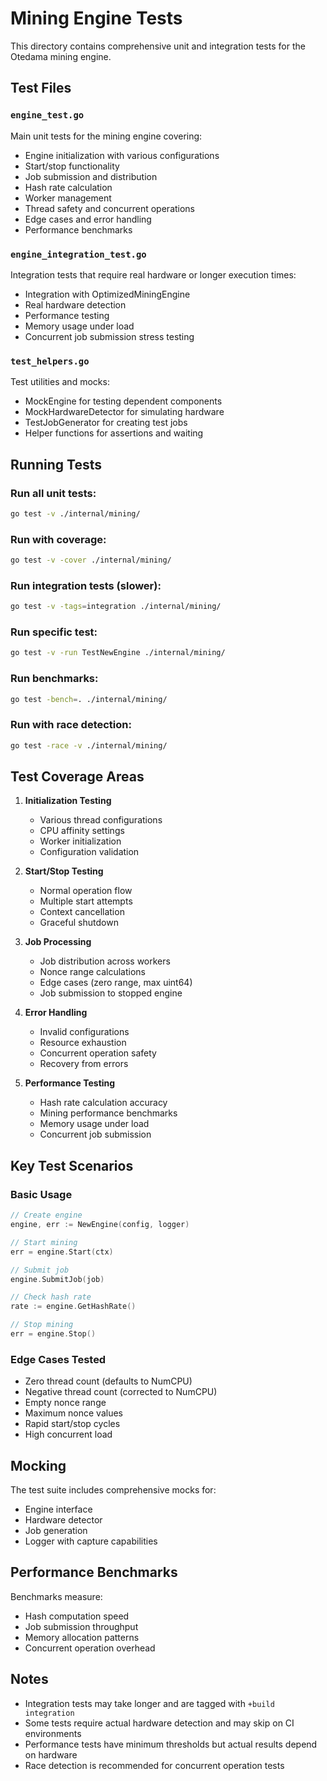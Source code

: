 # Mining Engine Tests

This directory contains comprehensive unit and integration tests for the Otedama mining engine.

## Test Files

### `engine_test.go`
Main unit tests for the mining engine covering:
- Engine initialization with various configurations
- Start/stop functionality
- Job submission and distribution
- Hash rate calculation
- Worker management
- Thread safety and concurrent operations
- Edge cases and error handling
- Performance benchmarks

### `engine_integration_test.go`
Integration tests that require real hardware or longer execution times:
- Integration with OptimizedMiningEngine
- Real hardware detection
- Performance testing
- Memory usage under load
- Concurrent job submission stress testing

### `test_helpers.go`
Test utilities and mocks:
- MockEngine for testing dependent components
- MockHardwareDetector for simulating hardware
- TestJobGenerator for creating test jobs
- Helper functions for assertions and waiting

## Running Tests

### Run all unit tests:
```bash
go test -v ./internal/mining/
```

### Run with coverage:
```bash
go test -v -cover ./internal/mining/
```

### Run integration tests (slower):
```bash
go test -v -tags=integration ./internal/mining/
```

### Run specific test:
```bash
go test -v -run TestNewEngine ./internal/mining/
```

### Run benchmarks:
```bash
go test -bench=. ./internal/mining/
```

### Run with race detection:
```bash
go test -race -v ./internal/mining/
```

## Test Coverage Areas

1. **Initialization Testing**
   - Various thread configurations
   - CPU affinity settings
   - Worker initialization
   - Configuration validation

2. **Start/Stop Testing**
   - Normal operation flow
   - Multiple start attempts
   - Context cancellation
   - Graceful shutdown

3. **Job Processing**
   - Job distribution across workers
   - Nonce range calculations
   - Edge cases (zero range, max uint64)
   - Job submission to stopped engine

4. **Error Handling**
   - Invalid configurations
   - Resource exhaustion
   - Concurrent operation safety
   - Recovery from errors

5. **Performance Testing**
   - Hash rate calculation accuracy
   - Mining performance benchmarks
   - Memory usage under load
   - Concurrent job submission

## Key Test Scenarios

### Basic Usage
```go
// Create engine
engine, err := NewEngine(config, logger)

// Start mining
err = engine.Start(ctx)

// Submit job
engine.SubmitJob(job)

// Check hash rate
rate := engine.GetHashRate()

// Stop mining
err = engine.Stop()
```

### Edge Cases Tested
- Zero thread count (defaults to NumCPU)
- Negative thread count (corrected to NumCPU)
- Empty nonce range
- Maximum nonce values
- Rapid start/stop cycles
- High concurrent load

## Mocking

The test suite includes comprehensive mocks for:
- Engine interface
- Hardware detector
- Job generation
- Logger with capture capabilities

## Performance Benchmarks

Benchmarks measure:
- Hash computation speed
- Job submission throughput
- Memory allocation patterns
- Concurrent operation overhead

## Notes

- Integration tests may take longer and are tagged with `+build integration`
- Some tests require actual hardware detection and may skip on CI environments
- Performance tests have minimum thresholds but actual results depend on hardware
- Race detection is recommended for concurrent operation tests